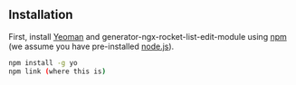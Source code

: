 ## Installation

First, install [Yeoman](http://yeoman.io) and generator-ngx-rocket-list-edit-module using [npm](https://www.npmjs.com/) (we assume you have pre-installed [node.js](https://nodejs.org/)).

```bash
npm install -g yo
npm link (where this is)
```

